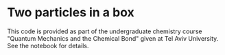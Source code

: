 # Two particles in a box
This code is provided as part of the undergraduate chemistry course "Quantum Mechanics and the Chemical Bond" given at Tel Aviv University. See the notebook for details.
